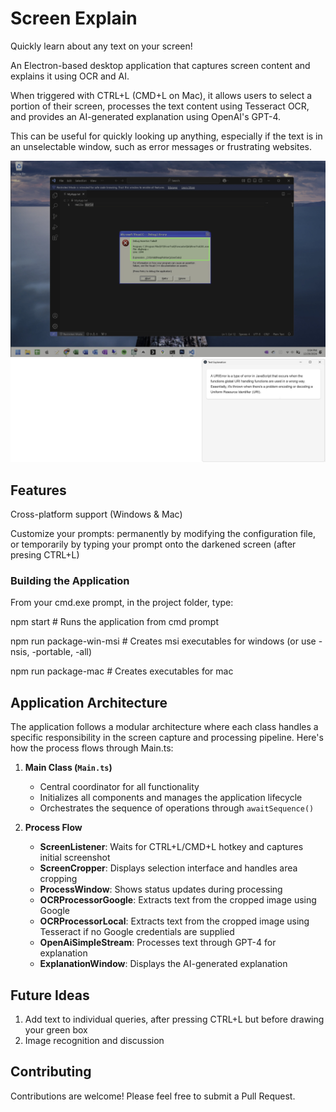 # Screen Explain

Quickly learn about any text on your screen!

An Electron-based desktop application that captures screen content and explains it using OCR and AI.

When triggered with CTRL+L (CMD+L on Mac), it allows users to select a portion of their screen, processes the text content using Tesseract OCR, and provides an AI-generated explanation using OpenAI's GPT-4.

This can be useful for quickly looking up anything, especially if the text is in an unselectable window, such as error messages or frustrating websites.

![Example of taking a screen snipplet by holding and dragging the mouse](./images/example01.jpg)
![Example of an explanation of a snipplet](./images/example02.jpg)

## Features

Cross-platform support (Windows & Mac)

Customize your prompts: permanently by modifying the configuration file, or temporarily by typing your prompt onto the darkened screen (after presing CTRL+L)

### Building the Application

From your cmd.exe prompt, in the project folder, type:

npm start                  # Runs the application from cmd prompt

npm run package-win-msi    # Creates msi executables for windows (or use -nsis, -portable, -all)

npm run package-mac        # Creates executables for mac

## Application Architecture

The application follows a modular architecture where each class handles a specific responsibility in the screen capture and processing pipeline. Here's how the process flows through Main.ts:

1. **Main Class (`Main.ts`)**
   - Central coordinator for all functionality
   - Initializes all components and manages the application lifecycle
   - Orchestrates the sequence of operations through `awaitSequence()`

2. **Process Flow**
   - **ScreenListener**: Waits for CTRL+L/CMD+L hotkey and captures initial screenshot
   - **ScreenCropper**: Displays selection interface and handles area cropping
   - **ProcessWindow**: Shows status updates during processing
   - **OCRProcessorGoogle**: Extracts text from the cropped image using Google
   - **OCRProcessorLocal**: Extracts text from the cropped image using Tesseract if no Google credentials are supplied
   - **OpenAiSimpleStream**: Processes text through GPT-4 for explanation
   - **ExplanationWindow**: Displays the AI-generated explanation

## Future Ideas
1. Add text to individual queries, after pressing CTRL+L but before drawing your green box
2. Image recognition and discussion

## Contributing
Contributions are welcome! Please feel free to submit a Pull Request.